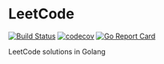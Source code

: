 # LeetCode
[![Build Status](https://travis-ci.org/haomingw/LeetCode.svg?branch=master)](https://travis-ci.org/haomingw/LeetCode)
[![codecov](https://codecov.io/gh/haomingw/LeetCode/branch/master/graph/badge.svg)](https://codecov.io/gh/haomingw/LeetCode)
[![Go Report Card](https://goreportcard.com/badge/github.com/haomingw/LeetCode)](https://goreportcard.com/report/github.com/haomingw/LeetCode)

LeetCode solutions in Golang
